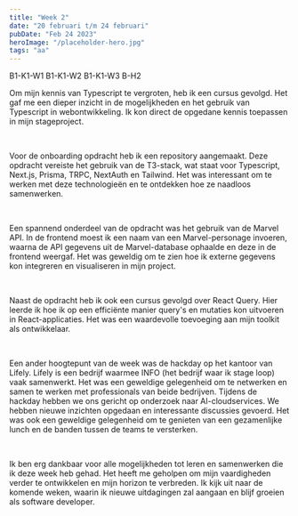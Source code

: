 ```yaml
---
title: "Week 2"
date: "20 februari t/m 24 februari"
pubDate: "Feb 24 2023"
heroImage: "/placeholder-hero.jpg"
tags: "aa"
---
```


<div class="flex gap-2 pb-2">
    <span class="cta2">B1-K1-W1</span>
    <span class="cta2">B1-K1-W2</span>
    <span class="cta2">B1-K1-W3</span>
    <span class="cta2">B-H2</span>
</div>

Om mijn kennis van Typescript te vergroten, heb ik een cursus gevolgd. Het gaf me een dieper inzicht in de mogelijkheden en het gebruik van Typescript in webontwikkeling. Ik kon direct de opgedane kennis toepassen in mijn stageproject.

&nbsp;

Voor de onboarding opdracht heb ik een repository aangemaakt. Deze opdracht vereiste het gebruik van de T3-stack, wat staat voor Typescript, Next.js, Prisma, TRPC, NextAuth en Tailwind. Het was interessant om te werken met deze technologieën en te ontdekken hoe ze naadloos samenwerken.

&nbsp;

Een spannend onderdeel van de opdracht was het gebruik van de Marvel API. In de frontend moest ik een naam van een Marvel-personage invoeren, waarna de API gegevens uit de Marvel-database ophaalde en deze in de frontend weergaf. Het was geweldig om te zien hoe ik externe gegevens kon integreren en visualiseren in mijn project.

&nbsp;

Naast de opdracht heb ik ook een cursus gevolgd over React Query. Hier leerde ik hoe ik op een efficiënte manier query's en mutaties kon uitvoeren in React-applicaties. Het was een waardevolle toevoeging aan mijn toolkit als ontwikkelaar.

&nbsp;

Een ander hoogtepunt van de week was de hackday op het kantoor van Lifely. Lifely is een bedrijf waarmee INFO (het bedrijf waar ik stage loop) vaak samenwerkt. Het was een geweldige gelegenheid om te netwerken en samen te werken met professionals van beide bedrijven. Tijdens de hackday hebben we ons gericht op onderzoek naar AI-cloudservices. We hebben nieuwe inzichten opgedaan en interessante discussies gevoerd. Het was ook een geweldige gelegenheid om te genieten van een gezamenlijke lunch en de banden tussen de teams te versterken.

&nbsp;

Ik ben erg dankbaar voor alle mogelijkheden tot leren en samenwerken die ik deze week heb gehad. Het heeft me geholpen om mijn vaardigheden verder te ontwikkelen en mijn horizon te verbreden. Ik kijk uit naar de komende weken, waarin ik nieuwe uitdagingen zal aangaan en blijf groeien als software developer.

